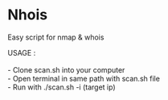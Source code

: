 # Nhois
Easy script for nmap &amp; whois

USAGE :<br/><br/>
    - Clone scan.sh into your computer <br/>
    - Open terminal in same path with scan.sh file<br/>
    - Run with ./scan.sh -i (target ip)<br/>
